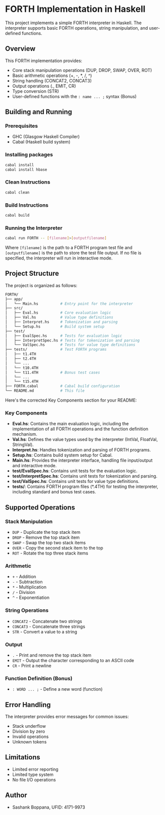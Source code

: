 # FORTH Implementation in Haskell

This project implements a simple FORTH interpreter in Haskell. The interpreter supports basic FORTH operations, string manipulation, and user-defined functions.

## Overview

This FORTH implementation provides:
- Core stack manipulation operations (DUP, DROP, SWAP, OVER, ROT)
- Basic arithmetic operations (+, -, *, /, ^)
- String handling (CONCAT2, CONCAT3)
- Output operations (., EMIT, CR)
- Type conversion (STR)
- User-defined functions with the `: name ... ;` syntax (Bonus)


## Building and Running

### Prerequisites
- GHC (Glasgow Haskell Compiler)
- Cabal (Haskell build system)

### Installing packages
```bash
cabal install
cabal install hbase
```

### Clean Instructions
```bash
cabal clean
```

### Build Instructions
```bash
cabal build
```

### Running the Interpreter
```bash
cabal run FORTH -- [filename]>[outputfilename]
```

Where `[filename]` is the path to a FORTH program test file and `[outputfilename]` is the path to store the test file output. If no file is specified, the interpreter will run in interactive mode.

## Project Structure

The project is organized as follows:

```bash
FORTH/
├── app/
│   └── Main.hs          # Entry point for the interpreter
├── src/
│   ├── Eval.hs          # Core evaluation logic
│   ├── Val.hs           # Value type definitions
│   ├── Interpret.hs     # Tokenization and parsing
│   └── Setup.hs         # Build system setup
├── test/
│   ├── EvalSpec.hs      # Tests for evaluation logic
│   ├── InterpretSpec.hs # Tests for tokenization and parsing
│   └── ValSpec.hs       # Tests for value type definitions
├── tests/               # Test FORTH programs
│   ├── t1.4TH
│   ├── t2.4TH
│   └── ...
│   └── t10.4TH
│   └── t11.4TH          # Bonus test cases
│   └── ...
│   └── t15.4TH
├── FORTH.cabal          # Cabal build configuration
└── README.md            # This file
```

Here's the corrected Key Components section for your README:

### Key Components

- **Eval.hs**: Contains the main evaluation logic, including the implementation of all FORTH operations and the function definition mechanism.
- **Val.hs**: Defines the value types used by the interpreter (IntVal, FloatVal, StringVal).
- **Interpret.hs**: Handles tokenization and parsing of FORTH programs.
- **Setup.hs**: Contains build system setup for Cabal.
- **Main.hs**: Provides the interpreter interface, handling file input/output and interactive mode.
- **test/EvalSpec.hs**: Contains unit tests for the evaluation logic.
- **test/InterpretSpec.hs**: Contains unit tests for tokenization and parsing.
- **test/ValSpec.hs**: Contains unit tests for value type definitions.
- **tests/**: Contains FORTH program files (*.4TH) for testing the interpreter, including standard and bonus test cases.

## Supported Operations

### Stack Manipulation
- `DUP` - Duplicate the top stack item
- `DROP` - Remove the top stack item
- `SWAP` - Swap the top two stack items
- `OVER` - Copy the second stack item to the top
- `ROT` - Rotate the top three stack items

### Arithmetic
- `+` - Addition
- `-` - Subtraction
- `*` - Multiplication
- `/` - Division
- `^` - Exponentiation

### String Operations
- `CONCAT2` - Concatenate two strings
- `CONCAT3` - Concatenate three strings
- `STR` - Convert a value to a string

### Output
- `.` - Print and remove the top stack item
- `EMIT` - Output the character corresponding to an ASCII code
- `CR` - Print a newline

### Function Definition (Bonus)
- `: WORD ... ;` - Define a new word (function)

## Error Handling

The interpreter provides error messages for common issues:
- Stack underflow
- Division by zero
- Invalid operations
- Unknown tokens

## Limitations

- Limited error reporting
- Limited type system
- No file I/O operations

## Author

- Sashank Boppana, UFID: 4171-9973